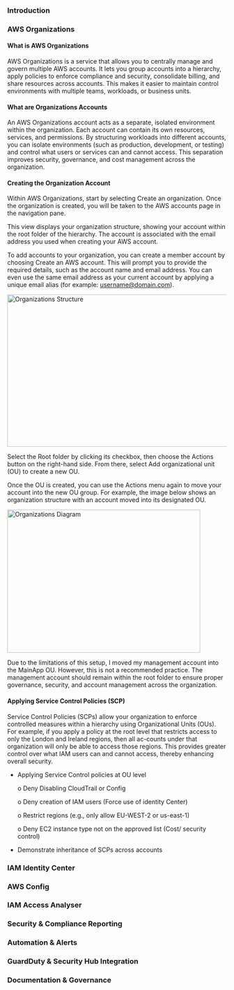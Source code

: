 ### Introduction

### AWS Organizations

#### What is AWS Organizations

AWS Organizations is a service that allows you to centrally manage and govern multiple AWS accounts. It lets you group accounts into a hierarchy, apply policies to enforce compliance and security, consolidate billing, and share resources across accounts. This makes it easier to maintain control environments with multiple teams, workloads, or business units.

#### What are Organizations Accounts

An AWS Organizations account acts as a separate, isolated environment within the organization. Each account can contain its own resources, services, and permissions. By structuring workloads into different accounts, you can isolate environments (such as production, development, or testing) and control what users or services can and cannot access. This separation improves security, governance, and cost management across the organization.

#### Creating the Organization Account

Within AWS Organizations, start by selecting Create an organization. Once the organization is created, you will be taken to the AWS accounts page in the navigation pane.

This view displays your organization structure, showing your account within the root folder of the hierarchy. The account is associated with the email address you used when creating your AWS account.

To add accounts to your organization, you can create a member account by choosing Create an AWS account. This will prompt you to provide the required details, such as the account name and email address. You can even use the same email address as your current account by applying a unique email alias (for example: username@domain.com).

<img width="601" height="349" alt="Organizations Structure" src="https://github.com/user-attachments/assets/d0e77270-03d6-428f-8cbc-fb6213849dee" />


Select the Root folder by clicking its checkbox, then choose the Actions button on the right-hand side. From there, select Add organizational unit (OU) to create a new OU.

Once the OU is created, you can use the Actions menu again to move your account into the new OU group. For example, the image below shows an organization structure with an account moved into its designated OU.

<img width="443" height="328" alt="Organizations Diagram" src="https://github.com/user-attachments/assets/9af07970-724d-4467-ac12-25e7b0ce506e" />

Due to the limitations of this setup, I moved my management account into the MainApp OU. However, this is not a recommended practice. The management account should remain within the root folder to ensure proper governance, security, and account management across the organization.

#### Applying Service Control Policies (SCP)

Service Control Policies (SCPs) allow your organization to enforce controlled measures within a hierarchy using Organizational Units (OUs). For example, if you apply a policy at the root level that restricts access to only the London and Ireland regions, then all ac-counts under that organization will only be able to access those regions. This provides greater control over what IAM users can and cannot access, thereby enhancing overall security.

-	Applying Service Control policies at OU level

 	o	Deny Disabling CloudTrail or Config

 	o	Deny creation of IAM users (Force use of identity Center)

 	o	Restrict regions (e.g., only allow EU-WEST-2 or us-east-1)

 	o	Deny EC2 instance type not on the approved list (Cost/ security control)

-	Demonstrate inheritance of SCPs across accounts



### IAM Identity Center

### AWS Config

### IAM Access Analyser

### Security & Compliance Reporting

### Automation & Alerts

### GuardDuty & Security Hub Integration

### Documentation & Governance
